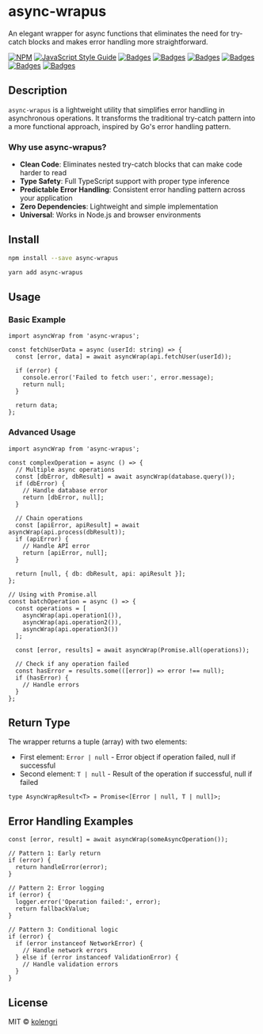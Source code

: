 # async-wrapus

An elegant wrapper for async functions that eliminates the need for try-catch blocks and makes error handling more straightforward.

[![NPM](https://img.shields.io/npm/v/async-wrapus.svg)](https://www.npmjs.com/package/async-wrapus)
[![JavaScript Style Guide](https://img.shields.io/badge/code_style-standard-brightgreen.svg)](https://standardjs.com)
[![Badges](https://badgen.net/npm/license/async-wrapus)](https://www.npmjs.com/package/async-wrapus)
[![Badges](https://badgen.net/npm/dependents/async-wrapus)](https://www.npmjs.com/package/async-wrapus)
[![Badges](https://badgen.net/npm/types/async-wrapus)](https://www.npmjs.com/package/async-wrapus)
[![Badges](https://badgen.net/github/issues/kolengri/async-wrapus)](https://www.npmjs.com/package/async-wrapus)
[![Badges](https://badgen.net/bundlephobia/min/async-wrapus)](https://bundlephobia.com/result?p=async-wrapus)
[![Badges](https://badgen.net/bundlephobia/minzip/async-wrapus)](https://bundlephobia.com/result?p=async-wrapus)

## Description

`async-wrapus` is a lightweight utility that simplifies error handling in asynchronous operations. It transforms the traditional try-catch pattern into a more functional approach, inspired by Go's error handling pattern.

### Why use async-wrapus?

- **Clean Code**: Eliminates nested try-catch blocks that can make code harder to read
- **Type Safety**: Full TypeScript support with proper type inference
- **Predictable Error Handling**: Consistent error handling pattern across your application
- **Zero Dependencies**: Lightweight and simple implementation
- **Universal**: Works in Node.js and browser environments

## Install

```bash
npm install --save async-wrapus
```

```bash
yarn add async-wrapus
```

## Usage

### Basic Example

```tsx
import asyncWrap from 'async-wrapus';

const fetchUserData = async (userId: string) => {
  const [error, data] = await asyncWrap(api.fetchUser(userId));
  
  if (error) {
    console.error('Failed to fetch user:', error.message);
    return null;
  }
  
  return data;
};
```

### Advanced Usage

```tsx
import asyncWrap from 'async-wrapus';

const complexOperation = async () => {
  // Multiple async operations
  const [dbError, dbResult] = await asyncWrap(database.query());
  if (dbError) {
    // Handle database error
    return [dbError, null];
  }

  // Chain operations
  const [apiError, apiResult] = await asyncWrap(api.process(dbResult));
  if (apiError) {
    // Handle API error
    return [apiError, null];
  }

  return [null, { db: dbResult, api: apiResult }];
};

// Using with Promise.all
const batchOperation = async () => {
  const operations = [
    asyncWrap(api.operation1()),
    asyncWrap(api.operation2()),
    asyncWrap(api.operation3())
  ];
  
  const [error, results] = await asyncWrap(Promise.all(operations));
  
  // Check if any operation failed
  const hasError = results.some(([error]) => error !== null);
  if (hasError) {
    // Handle errors
  }
};
```

## Return Type

The wrapper returns a tuple (array) with two elements:
- First element: `Error | null` - Error object if operation failed, null if successful
- Second element: `T | null` - Result of the operation if successful, null if failed

```tsx
type AsyncWrapResult<T> = Promise<[Error | null, T | null]>;
```

## Error Handling Examples

```tsx
const [error, result] = await asyncWrap(someAsyncOperation());

// Pattern 1: Early return
if (error) {
  return handleError(error);
}

// Pattern 2: Error logging
if (error) {
  logger.error('Operation failed:', error);
  return fallbackValue;
}

// Pattern 3: Conditional logic
if (error) {
  if (error instanceof NetworkError) {
    // Handle network errors
  } else if (error instanceof ValidationError) {
    // Handle validation errors
  }
}
```

## License

MIT © [kolengri](https://github.com/kolengri)
